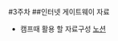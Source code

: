 #3주차
##인터넷 게이트웨이 자료
- 캠프때 활용 할 자료구성
[노션](https://dj-walnut.notion.site/3-c68a552fa661465b91c0ac35e3d40ebe?pvs=4)
